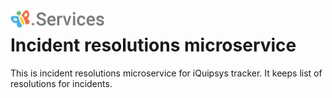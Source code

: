 # <img src="https://github.com/pip-services/pip-services/raw/master/design/Logo.png" alt="Pip.Services Logo" style="max-width:30%"> <br/> Incident resolutions microservice

This is incident resolutions microservice for iQuipsys tracker. 
It keeps list of resolutions for incidents.
